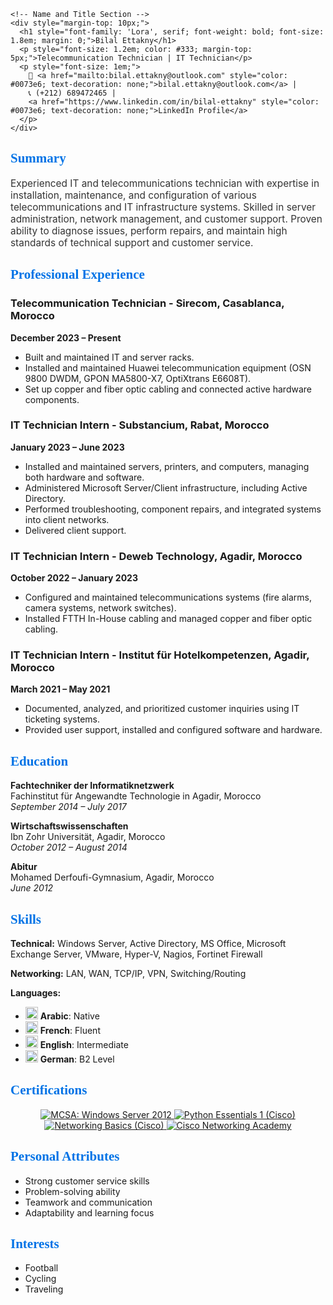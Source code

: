 
    <!-- Name and Title Section -->
    <div style="margin-top: 10px;">
      <h1 style="font-family: 'Lora', serif; font-weight: bold; font-size: 1.8em; margin: 0;">Bilal Ettakny</h1>
      <p style="font-size: 1.2em; color: #333; margin-top: 5px;">Telecommunication Technician | IT Technician</p>
      <p style="font-size: 1em;">
        📧 <a href="mailto:bilal.ettakny@outlook.com" style="color: #0073e6; text-decoration: none;">bilal.ettakny@outlook.com</a> |
        📞 (+212) 689472465 |
        <a href="https://www.linkedin.com/in/bilal-ettakny" style="color: #0073e6; text-decoration: none;">LinkedIn Profile</a>
      </p>
    </div>
  </div>

  <!-- Summary Section -->
  <h2 style="font-size: 1.5em; font-family: 'Lora', serif; color: #0073e6;">Summary</h2>
  <p style="font-size: 1.1em; color: #333;">Experienced IT and telecommunications technician with expertise in installation, maintenance, and configuration of various telecommunications and IT infrastructure systems. Skilled in server administration, network management, and customer support. Proven ability to diagnose issues, perform repairs, and maintain high standards of technical support and customer service.</p>

  <!-- Professional Experience Section -->
  <h2 style="font-size: 1.5em; font-family: 'Lora', serif; color: #0073e6;">Professional Experience</h2>
  <h3>Telecommunication Technician - Sirecom, Casablanca, Morocco</h3>
  <p><strong>December 2023 – Present</strong></p>
  <ul>
    <li>Built and maintained IT and server racks.</li>
    <li>Installed and maintained Huawei telecommunication equipment (OSN 9800 DWDM, GPON MA5800-X7, OptiXtrans E6608T).</li>
    <li>Set up copper and fiber optic cabling and connected active hardware components.</li>
  </ul>

  <h3>IT Technician Intern - Substancium, Rabat, Morocco</h3>
  <p><strong>January 2023 – June 2023</strong></p>
  <ul>
    <li>Installed and maintained servers, printers, and computers, managing both hardware and software.</li>
    <li>Administered Microsoft Server/Client infrastructure, including Active Directory.</li>
    <li>Performed troubleshooting, component repairs, and integrated systems into client networks.</li>
    <li>Delivered client support.</li>
  </ul>

  <h3>IT Technician Intern - Deweb Technology, Agadir, Morocco</h3>
  <p><strong>October 2022 – January 2023</strong></p>
  <ul>
    <li>Configured and maintained telecommunications systems (fire alarms, camera systems, network switches).</li>
    <li>Installed FTTH In-House cabling and managed copper and fiber optic cabling.</li>
  </ul>

  <h3>IT Technician Intern - Institut für Hotelkompetenzen, Agadir, Morocco</h3>
  <p><strong>March 2021 – May 2021</strong></p>
  <ul>
    <li>Documented, analyzed, and prioritized customer inquiries using IT ticketing systems.</li>
    <li>Provided user support, installed and configured software and hardware.</li>
  </ul>

  <!-- Education Section -->
  <h2 style="font-size: 1.5em; font-family: 'Lora', serif; color: #0073e6;">Education</h2>
  <p><strong>Fachtechniker der Informatiknetzwerk</strong><br>
    Fachinstitut für Angewandte Technologie in Agadir, Morocco<br>
    <em>September 2014 – July 2017</em>
  </p>
  <p><strong>Wirtschaftswissenschaften</strong><br>
    Ibn Zohr Universität, Agadir, Morocco<br>
    <em>October 2012 – August 2014</em>
  </p>
  <p><strong>Abitur</strong><br>
    Mohamed Derfoufi-Gymnasium, Agadir, Morocco<br>
    <em>June 2012</em>
  </p>

  <!-- Skills Section -->
  <h2 style="font-size: 1.5em; font-family: 'Lora', serif; color: #0073e6;">Skills</h2>
  <p><strong>Technical:</strong> Windows Server, Active Directory, MS Office, Microsoft Exchange Server, VMware, Hyper-V, Nagios, Fortinet Firewall</p>
  <p><strong>Networking:</strong> LAN, WAN, TCP/IP, VPN, Switching/Routing</p>
  <p><strong>Languages:</strong></p>
  <ul>
    <li><img src="https://github.com/user-attachments/assets/0ae0c738-6e0b-4e54-acb7-3b2157f94e39" height="20"> <strong>Arabic</strong>: Native</li>
    <li><img src="https://github.com/user-attachments/assets/fba252e8-5c1b-4df4-9de8-6acb361ed54d" height="20"> <strong>French</strong>: Fluent</li>
    <li><img src="https://github.com/user-attachments/assets/9ddeaf56-a0eb-4f48-b0ad-cd053a0bc1b0" height="20"> <strong>English</strong>: Intermediate</li>
    <li><img src="https://github.com/user-attachments/assets/a2f4fff0-d7a6-4ba1-a36e-bb098de8da63" height="20"> <strong>German</strong>: B2 Level</li>
  </ul>

  <!-- Certifications Section -->
  <h2 style="font-size: 1.5em; font-family: 'Lora', serif; color: #0073e6;">Certifications</h2>
  <p align="center">
    <a href="https://www.credly.com/badges/095a407d-fcae-4c51-803d-b49ed9d2652a">
      <img src="https://images.credly.com/size/100x100/images/835b37d1-09fb-42d5-9559-38abc7b4063d/MCSA_Windows_Server_2012-01.png" alt="MCSA: Windows Server 2012" title="MCSA: Windows Server 2012"/>
    </a>
    <a href="https://www.credly.com/badges/0ad368a2-f166-48b8-b4ed-4f567089c1b6">
      <img src="https://images.credly.com/size/100x100/images/68c0b94d-f6ac-40b1-a0e0-921439eb092e/image.png" alt="Python Essentials 1 (Cisco)" title="Python Essentials 1 (Cisco)"/>
    </a>
    <a href="https://www.credly.com/badges/da6fa297-cf7a-4844-89c9-a457539e4e99">
      <img src="https://images.credly.com/size/100x100/images/5bdd6a39-3e03-4444-9510-ecff80c9ce79/image.png" alt="Networking Basics (Cisco)" title="Networking Basics (Cisco)"/>
    </a>
    <a href="https://www.credly.com/badges/70eb605d-cf79-4374-9583-e7db81b61b3b">
      <img src="https://images.credly.com/size/100x100/images/88316fe8-5651-4e61-a6be-5be1558f049e/image.png" alt="Cisco Networking Academy" title="Cisco Networking Academy"/>
    </a>
  </p>

  <!-- Personal Attributes Section -->
  <h2 style="font-size: 1.5em; font-family: 'Lora', serif; color: #0073e6;">Personal Attributes</h2>
  <ul>
    <li>Strong customer service skills</li>
    <li>Problem-solving ability</li>
    <li>Teamwork and communication</li>
    <li>Adaptability and learning focus</li>
  </ul>

  <!-- Interests Section -->
  <h2 style="font-size: 1.5em; font-family: 'Lora', serif; color: #0073e6;">Interests</h2>
  <ul>
    <li>Football</li>
    <li>Cycling</li>
    <li>Traveling</li>
  </ul>
</div>
